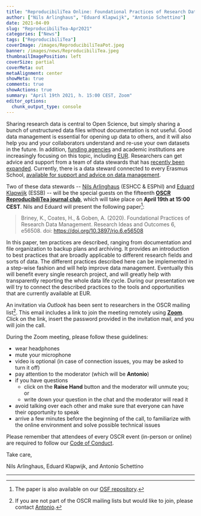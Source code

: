 ```yaml
---
title: "ReproducibiliTea Online: Foundational Practices of Research Data Management"
author: ["Nils Arlinghaus", "Eduard Klapwijk", "Antonio Schettino"]
date: 2021-04-09
slug: "ReproducibiliTea-Apr2021"
categories: ["News"]
tags: ["ReproducibiliTea"]
coverImage: /images/ReproducibiliTeaPot.jpeg
banner: /images/news/ReproducibiliTea.jpeg
thumbnailImagePosition: left
coverSize: partial
coverMeta: out
metaAlignment: center
showMeta: true
comments: true
showActions: true
summary: "April 19th 2021, h. 15:00 CEST, Zoom"
editor_options: 
  chunk_output_type: console
---
```


Sharing research data is central to Open Science, but simply sharing a bunch of unstructured data files without documentation is not useful. Good data management is essential for opening up data to others, and it will also help you and your collaborators understand and re-use your own datasets in the future. In addition, [funding agencies](https://www.nwo.nl/en/research-data-management) and academic institutions are increasingly focusing on this topic, including [EUR](https://www.eur.nl/en/research/research-services/research-data-management/data-management-plan). Researchers can get advice and support from a team of data stewards that has [recently been expanded](https://www.openscience-rotterdam.com/2021/01/20/data-stewards-jan2021/). Currently, there is a data steward connected to every Erasmus School, [available for support and advice on data management](https://www.eur.nl/en/research/research-services/research-data-management). 

Two of these data stewards -- [Nils Arlinghaus](https://www.openscience-rotterdam.com/2021/03/02/arlinghaus/) (ESHCC & ESPhil) and [Eduard Klapwijk](https://www.openscience-rotterdam.com/2020/05/14/klapwijk/) (ESSB) -- will be the special guests on the fifteenth [**OSCR ReproducibiliTea journal club**](https://www.openscience-rotterdam.com/2019/10/announcement-reproducibilitea/), which will take place on **April 19th at 15:00 CEST**. Nils and Eduard will present the following paper[^1]:

> Briney, K., Coates, H., & Goben, A. (2020). Foundational Practices of Research Data Management. Research Ideas and Outcomes 6, e56508. doi: https://doi.org/10.3897/rio.6.e56508

In this paper, ten practices are described, ranging from documentation and file organization to backup plans and archiving. It provides an introduction to best practices that are broadly applicable to different research fields and sorts of data. The different practices described here can be implemented in a step-wise fashion and will help improve data management. Eventually this will benefit every single research project, and will greatly help with transparently reporting the whole data life cycle. During our presentation we will try to connect the described practices to the tools and opportunities that are currently available at EUR.

An invitation via *Outlook* has been sent to researchers in the OSCR mailing list[^2]. This email includes a link to join the meeting remotely using [**Zoom**](https://zoom.us/). Click on the link, insert the password provided in the invitation mail, and you will join the call.

During the Zoom meeting, please follow these guidelines:

* wear headphones
* mute your microphone
* video is optional (in case of connection issues, you may be asked to turn it off)
* pay attention to the moderator (which will be **Antonio**)
* if you have questions
  - click on the **Raise Hand** button and the moderator will unmute you; or
  - write down your question in the chat and the moderator will read it
* avoid talking over each other and make sure that everyone can have their opportunity to speak
* arrive a few minutes before the beginning of the call, to familiarize with the online environment and solve possible technical issues

Please remember that attendees of every OSCR event (in-person or online) are required to follow our [Code of Conduct](https://www.openscience-rotterdam.com/coc/).

Take care,

Nils Arlinghaus, Eduard Klapwijk, and Antonio Schettino

***

[^1]: The paper is also available on our [OSF repository](https://osf.io/yk9pf/).
[^2]: If you are not part of the OSCR mailing lists but would like to join, please contact [Antonio](mailto:schettino@eur.nl).


